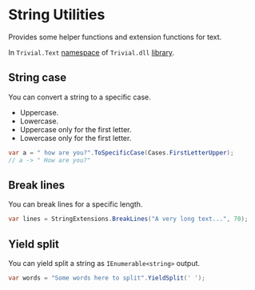 # String Utilities

Provides some helper functions and extension functions for text.

In `Trivial.Text` [namespace](./text) of `Trivial.dll` [library](../).

## String case

You can convert a string to a specific case.

- Uppercase.
- Lowercase.
- Uppercase only for the first letter.
- Lowercase only for the first letter.

```csharp
var a = " how are you?".ToSpecificCase(Cases.FirstLetterUpper);
// a -> " How are you?"
```

## Break lines

You can break lines for a specific length.

```csharp
var lines = StringExtensions.BreakLines("A very long text...", 70);
```

## Yield split

You can yield split a string as `IEnumerable<string>` output.

```csharp
var words = "Some words here to split".YieldSplit(' ');
```